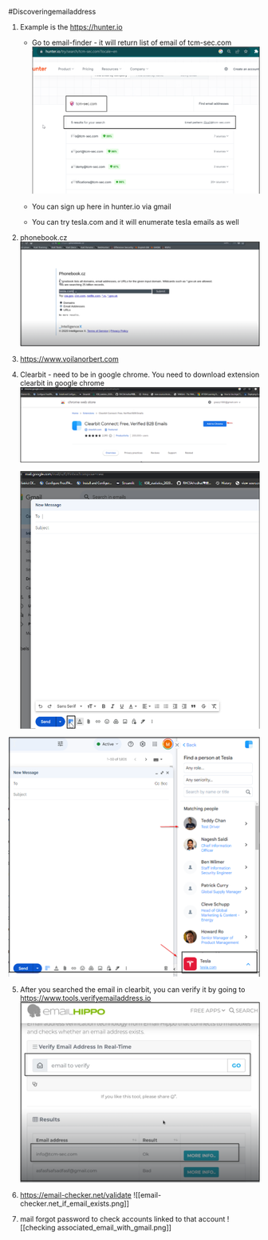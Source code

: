 
#Discoveringemailaddress

1. Example is the https://hunter.io
	- Go to email-finder - it will return list of email of tcm-sec.com
		![Alt text](../Hunter.io.png)

	- You can sign up here in hunter.io via gmail
	- You can try tesla.com and it will enumerate tesla emails as well
2. phonebook.cz
		![Alt_text](../phonebok_email_finder.png)

3. https://www.voilanorbert.com
4. Clearbit - need to be in google chrome. You need to download extension clearbit in google chrome
	![Alt text](../Clearbit_email_finder.png)

	![Alt text](../Clearbit_email_gmail.png)

![Alt text](../Clearbit_sample_email_found.png)

5. After you searched the email in clearbit, you can verify it by going to https://www.tools.verifyemailaddress.io
	![Alt text](../Verify_email_after_clearbit.png)

6. https://email-checker.net/validate
![[email-checker.net_if_email_exists.png]]
7. mail forgot password to check accounts linked to that account
![[checking associated_email_with_gmail.png]]

